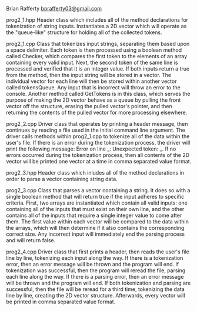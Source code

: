 Brian Rafferty
bprafferty03@gmail.com

prog2_1.hpp
    Header class which includes all of the method declarations for tokenization of string inputs. Instantiates a 2D vector which will operate as the "queue-like" structure for holding all of the collected tokens.

prog2_1.cpp 
    Class that tokenizes input strings, separating them based upon a space delimiter. Each token is then processed using a boolean method called Checker, which compares the first token to the elements of an array containing every valid input. Next, the second token of the same line is processed and verified that it is an integer value. If both inputs return a true from the method, then the input string will be stored in a vector. The individual vector for each line will then be stored within another vector called tokensQueue. Any input that is incorrect will throw an error to the console. Another method called GetTokens is in this class, which serves the purpose of making the 2D vector behave as a queue by pulling the front vector off the structure, erasing the pulled vector's pointer, and then returning the contents of the pulled vector for more processing elsewhere.

prog2_2.cpp
    Driver class that operates by printing a header message, then continues by reading a file used in the initial command line argument. The driver calls methods within prog2_1.cpp to tokenize all of the data within the user's file. If there is an error during the tokenization process, the driver will print the following message: Error on line _: Unexpected token: _. If no errors occurred during the tokenization process, then all contents of the 2D vector will be printed one vector at a time in comma separated value format.

prog2_3.hpp
    Header class which inludes all of the method declarations in order to parse a vector containing string data.

prog2_3.cpp
    Class that parses a vector containing a string. It does so with a single boolean method that will return true if the input adheres to specific criteria. First, two arrays are instantiated which contain all valid inputs: one containing all of the inputs that must exist on their own line, and the other contains all of the inputs that require a single integer value to come after them. The first value within each vector will be compared to the data within the arrays, which will then determine if it also contains the corresponding correct size. Any incorrect input will immediately end the parsing process and will return false.

prog2_4.cpp
    Driver class that first prints a header, then reads the user's file line by line, tokenizing each input along the way. If there is a tokenization error, then an error message will be thrown and the program will end. If tokenization was successful, then the program will reread the file, parsing each line along the way. If there is a parsing error, then an error message will be thrown and the program will end. If both tokenization and parsing are successful, then the file will be reread for a third time, tokenizing the data line by line, creating the 2D vector structure. Afterwards, every vector will be printed in comma separated value format.

